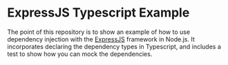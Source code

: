 # ExpressJS Typescript Example

The point of this repository is to show an example of how to use dependency injection with the [ExpressJS](https://expressjs.com) framework in Node.js. It incorporates declaring the dependency types in Typescript, and includes a test to show how you can mock the dependencies.
